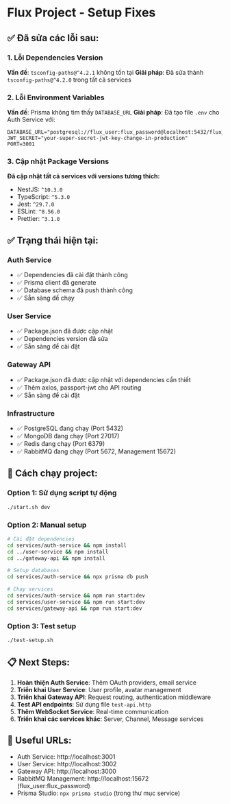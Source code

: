 # Flux Project - Setup Fixes

## ✅ Đã sửa các lỗi sau:

### 1. Lỗi Dependencies Version

**Vấn đề**: `tsconfig-paths@^4.2.1` không tồn tại
**Giải pháp**: Đã sửa thành `tsconfig-paths@^4.2.0` trong tất cả services

### 2. Lỗi Environment Variables

**Vấn đề**: Prisma không tìm thấy `DATABASE_URL`
**Giải pháp**: Đã tạo file `.env` cho Auth Service với:

```
DATABASE_URL="postgresql://flux_user:flux_password@localhost:5432/flux_auth_db"
JWT_SECRET="your-super-secret-jwt-key-change-in-production"
PORT=3001
```

### 3. Cập nhật Package Versions

**Đã cập nhật tất cả services với versions tương thích:**

- NestJS: `^10.3.0`
- TypeScript: `^5.3.0`
- Jest: `^29.7.0`
- ESLint: `^8.56.0`
- Prettier: `^3.1.0`

## ✅ Trạng thái hiện tại:

### Auth Service

- ✅ Dependencies đã cài đặt thành công
- ✅ Prisma client đã generate
- ✅ Database schema đã push thành công
- ✅ Sẵn sàng để chạy

### User Service

- ✅ Package.json đã được cập nhật
- ✅ Dependencies version đã sửa
- ✅ Sẵn sàng để cài đặt

### Gateway API

- ✅ Package.json đã được cập nhật với dependencies cần thiết
- ✅ Thêm axios, passport-jwt cho API routing
- ✅ Sẵn sàng để cài đặt

### Infrastructure

- ✅ PostgreSQL đang chạy (Port 5432)
- ✅ MongoDB đang chạy (Port 27017)
- ✅ Redis đang chạy (Port 6379)
- ✅ RabbitMQ đang chạy (Port 5672, Management 15672)

## 🚀 Cách chạy project:

### Option 1: Sử dụng script tự động

```bash
./start.sh dev
```

### Option 2: Manual setup

```bash
# Cài đặt dependencies
cd services/auth-service && npm install
cd ../user-service && npm install
cd ../gateway-api && npm install

# Setup databases
cd services/auth-service && npx prisma db push

# Chạy services
cd services/auth-service && npm run start:dev
cd services/user-service && npm run start:dev
cd services/gateway-api && npm run start:dev
```

### Option 3: Test setup

```bash
./test-setup.sh
```

## 📋 Next Steps:

1. **Hoàn thiện Auth Service**: Thêm OAuth providers, email service
2. **Triển khai User Service**: User profile, avatar management
3. **Triển khai Gateway API**: Request routing, authentication middleware
4. **Test API endpoints**: Sử dụng file `test-api.http`
5. **Thêm WebSocket Service**: Real-time communication
6. **Triển khai các services khác**: Server, Channel, Message services

## 🔗 Useful URLs:

- Auth Service: http://localhost:3001
- User Service: http://localhost:3002
- Gateway API: http://localhost:3000
- RabbitMQ Management: http://localhost:15672 (flux_user:flux_password)
- Prisma Studio: `npx prisma studio` (trong thư mục service)
